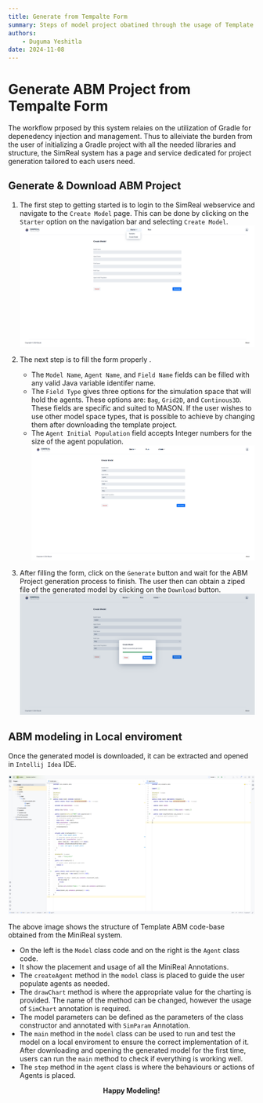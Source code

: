 ```yaml
---
title: Generate from Tempalte Form
summary: Steps of model project obatined through the usage of Template project generation.
authors:
    - Duguma Yeshitla
date: 2024-11-08
---
```


# Generate ABM Project from Tempalte Form

The workflow prposed by this system relaies on the utilization of Gradle for depenedency
injection and management. Thus to alleiviate the burden from the user of initializing a Gradle
project with all the needed libraries and structure, the SimReal system has a page and service
dedicated for project generation tailored to each users need.

## Generate & Download ABM Project
1. The first step to getting started is to login to the SimReal webservice and navigate to the
`Create Model` page. This can be done by clicking on the `Starter` option on the navigation bar
and selecting `Create Model`.
    ![Create Model page](../imgs/model_generation_page.png)

2. The next step is to fill the form properly .
    * The `Model Name`, `Agent Name`, and `Field Name` fields can be filled with any valid Java
    variable identifer name.
    * The `Field Type` gives three options for the simulation space that will hold the agents.
    These options are: `Bag`, `Grid2D`, and `Continous3D`. These fields are specific and suited to
    MASON. If the user wishes to use other model space types, that is possible to achieve by changing
    them after downloading the template project.
    * The `Agent Initial Population` field accepts Integer numbers for the size of the agent population.
    ![Filled Create Model form page](../imgs/model_generation_form_filled.png)

3. After filling the form, click on the `Generate` button and wait for the ABM Project generation
process to finish. The user then can obtain a ziped file of the generated model by clicking on the 
`Download` button.
    ![Model Generation sucess page](../imgs/model_generation_completed.png)

## ABM modeling in Local enviroment
Once the generated model is downloaded, it can be extracted and opened in `Intellij Idea` IDE.

![Generated model opened in Intellij](../imgs/generated_model_in_Intellij.png)

The above image shows the structure of Template ABM code-base obtained from the MiniReal system.

* On the left is the `Model` class code and on the right is the `Agent` class code.
* It show the placement and usage of all the MiniReal Annotations.
* The `createAgent` method in the `model` class is placed to guide the user populate agents as needed.
* The `drawChart` method is where the appropriate value for the charting is provided. The name of the method
can be changed, however the usage of `SimChart` annotation is required.
* The model parameters can be defined as the parameters of the class constructor and annotated with `SimParam`
Annotation.
* The `main` method in the `model` class can be used to run and test the model on a local enviroment to ensure
the correct implementation of it. After downloading and opening the generated model for the first time, users can
run the `main` method to check if everything is working well.
* The `step` method in the `agent` class is where the behaviours or actions of Agents is placed.

<p align="center"><strong>Happy Modeling!</strong></p>